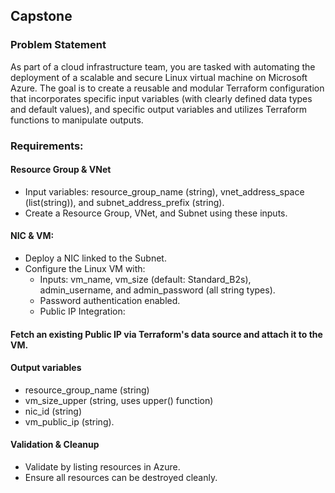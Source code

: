 ## Capstone

### Problem Statement
As part of a cloud infrastructure team, you are tasked with automating the deployment of a scalable and secure Linux virtual machine on Microsoft Azure. The goal is to create a reusable and modular Terraform configuration that incorporates specific input variables (with clearly defined data types and default values), and specific output variables and utilizes Terraform functions to manipulate outputs.

### Requirements:
#### Resource Group & VNet
* Input variables: resource_group_name (string), vnet_address_space (list(string)), and subnet_address_prefix (string).
* Create a Resource Group, VNet, and Subnet using these inputs.

#### NIC & VM:
* Deploy a NIC linked to the Subnet.
* Configure the Linux VM with:
    * Inputs: vm_name, vm_size (default: Standard_B2s), admin_username, and admin_password (all string types).
    * Password authentication enabled.
    * Public IP Integration:

#### Fetch an existing Public IP via Terraform's data source and attach it to the VM.

#### Output variables
* resource_group_name (string)
* vm_size_upper (string, uses upper() function)
* nic_id (string)
* vm_public_ip (string).

#### Validation & Cleanup
* Validate by listing resources in Azure.
* Ensure all resources can be destroyed cleanly.
